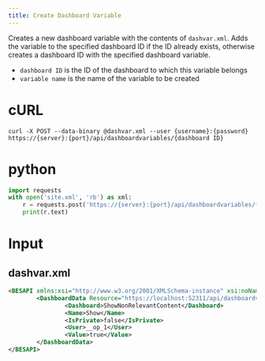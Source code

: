 ```yaml
---
title: Create Dashboard Variable
---
```


Creates a new dashboard variable with the contents of `dashvar.xml`. Adds the variable to the specified dashboard ID if the ID already exists, otherwise creates a dashboard ID with the specified dashboard variable.

* `dashboard ID` is the ID of the dashboard to which this variable belongs
* `variable name` is the name of the variable to be created

# cURL
```
curl -X POST --data-binary @dashvar.xml --user {username}:{password} https://{server}:{port}/api/dashboardvariables/{dashboard ID}
```

# python
```python
import requests
with open('site.xml', 'rb') as xml:
    r = requests.post('https://{server}:{port}/api/dashboardvariables/{dashboard ID}', auth=('{username}', '{password}'), data=xml)
    print(r.text)
```

# Input
## dashvar.xml
```xml
<BESAPI xmlns:xsi="http://www.w3.org/2001/XMLSchema-instance" xsi:noNamespaceSchemaLocation="BESAPI.xsd">
        <DashboardData Resource="https://localhost:52311/api/dashboardvariable/ShowNonRelevantContent/Show">
                <Dashboard>ShowNonRelevantContent</Dashboard>
                <Name>Show</Name>
                <IsPrivate>false</IsPrivate>
                <User>__op_1</User>
                <Value>true</Value>
        </DashboardData>
</BESAPI>
```



